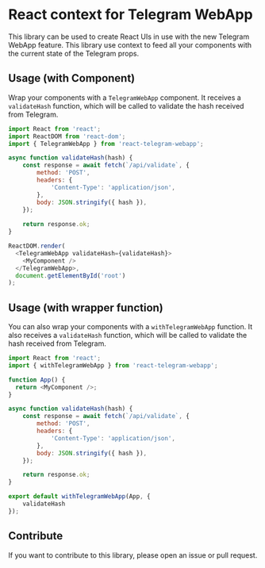 # React context for Telegram WebApp
This library can be used to create React UIs in use with the new Telegram WebApp feature.
This library use context to feed all your components with the current state of the Telegram props.

## Usage (with Component)
Wrap your components with a `TelegramWebApp` component.
It receives a `validateHash` function, which will be called to validate the hash received from Telegram.

```js
import React from 'react';
import ReactDOM from 'react-dom';
import { TelegramWebApp } from 'react-telegram-webapp';

async function validateHash(hash) {
    const response = await fetch(`/api/validate`, {
        method: 'POST',
        headers: {
            'Content-Type': 'application/json',
        },
        body: JSON.stringify({ hash }),
    });
    
    return response.ok;
}

ReactDOM.render(
  <TelegramWebApp validateHash={validateHash}>
    <MyComponent />
  </TelegramWebApp>,
  document.getElementById('root')
);
```

## Usage (with wrapper function)
You can also wrap your components with a `withTelegramWebApp` function.
It also receives a `validateHash` function, which will be called to validate the hash received from Telegram.

```js
import React from 'react';
import { withTelegramWebApp } from 'react-telegram-webapp';

function App() {
  return <MyComponent />;
}

async function validateHash(hash) {
    const response = await fetch(`/api/validate`, {
        method: 'POST',
        headers: {
            'Content-Type': 'application/json',
        },
        body: JSON.stringify({ hash }),
    });

    return response.ok;
}

export default withTelegramWebApp(App, {
    validateHash
});
```

## Contribute
If you want to contribute to this library, please open an issue or pull request.
